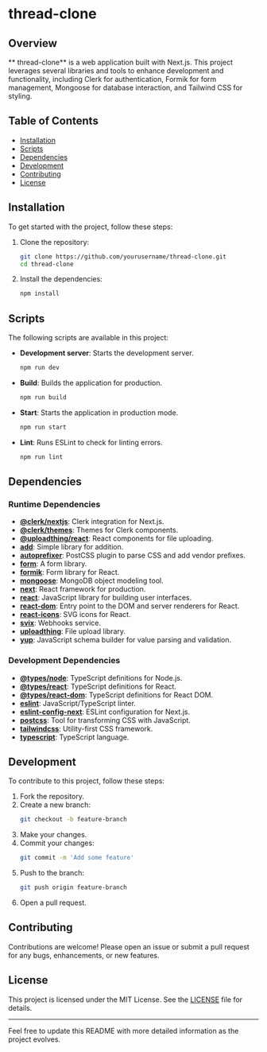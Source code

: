 # thread-clone

## Overview

** thread-clone** is a web application built with Next.js. This project leverages several libraries and tools to enhance development and functionality, including Clerk for authentication, Formik for form management, Mongoose for database interaction, and Tailwind CSS for styling.

## Table of Contents

- [Installation](#installation)
- [Scripts](#scripts)
- [Dependencies](#dependencies)
- [Development](#development)
- [Contributing](#contributing)
- [License](#license)

## Installation

To get started with the project, follow these steps:

1. Clone the repository:
    ```bash
    git clone https://github.com/yourusername/thread-clone.git
    cd thread-clone
    ```

2. Install the dependencies:
    ```bash
    npm install
    ```

## Scripts

The following scripts are available in this project:

- **Development server**: Starts the development server.
    ```bash
    npm run dev
    ```
- **Build**: Builds the application for production.
    ```bash
    npm run build
    ```
- **Start**: Starts the application in production mode.
    ```bash
    npm run start
    ```
- **Lint**: Runs ESLint to check for linting errors.
    ```bash
    npm run lint
    ```

## Dependencies

### Runtime Dependencies

- **[@clerk/nextjs](https://www.npmjs.com/package/@clerk/nextjs)**: Clerk integration for Next.js.
- **[@clerk/themes](https://www.npmjs.com/package/@clerk/themes)**: Themes for Clerk components.
- **[@uploadthing/react](https://www.npmjs.com/package/@uploadthing/react)**: React components for file uploading.
- **[add](https://www.npmjs.com/package/add)**: Simple library for addition.
- **[autoprefixer](https://www.npmjs.com/package/autoprefixer)**: PostCSS plugin to parse CSS and add vendor prefixes.
- **[form](https://www.npmjs.com/package/form)**: A form library.
- **[formik](https://www.npmjs.com/package/formik)**: Form library for React.
- **[mongoose](https://www.npmjs.com/package/mongoose)**: MongoDB object modeling tool.
- **[next](https://www.npmjs.com/package/next)**: React framework for production.
- **[react](https://www.npmjs.com/package/react)**: JavaScript library for building user interfaces.
- **[react-dom](https://www.npmjs.com/package/react-dom)**: Entry point to the DOM and server renderers for React.
- **[react-icons](https://www.npmjs.com/package/react-icons)**: SVG icons for React.
- **[svix](https://www.npmjs.com/package/svix)**: Webhooks service.
- **[uploadthing](https://www.npmjs.com/package/uploadthing)**: File upload library.
- **[yup](https://www.npmjs.com/package/yup)**: JavaScript schema builder for value parsing and validation.

### Development Dependencies

- **[@types/node](https://www.npmjs.com/package/@types/node)**: TypeScript definitions for Node.js.
- **[@types/react](https://www.npmjs.com/package/@types/react)**: TypeScript definitions for React.
- **[@types/react-dom](https://www.npmjs.com/package/@types/react-dom)**: TypeScript definitions for React DOM.
- **[eslint](https://www.npmjs.com/package/eslint)**: JavaScript/TypeScript linter.
- **[eslint-config-next](https://www.npmjs.com/package/eslint-config-next)**: ESLint configuration for Next.js.
- **[postcss](https://www.npmjs.com/package/postcss)**: Tool for transforming CSS with JavaScript.
- **[tailwindcss](https://www.npmjs.com/package/tailwindcss)**: Utility-first CSS framework.
- **[typescript](https://www.npmjs.com/package/typescript)**: TypeScript language.

## Development

To contribute to this project, follow these steps:

1. Fork the repository.
2. Create a new branch:
    ```bash
    git checkout -b feature-branch
    ```
3. Make your changes.
4. Commit your changes:
    ```bash
    git commit -m 'Add some feature'
    ```
5. Push to the branch:
    ```bash
    git push origin feature-branch
    ```
6. Open a pull request.

## Contributing

Contributions are welcome! Please open an issue or submit a pull request for any bugs, enhancements, or new features.

## License

This project is licensed under the MIT License. See the [LICENSE](LICENSE) file for details.

---

Feel free to update this README with more detailed information as the project evolves.

